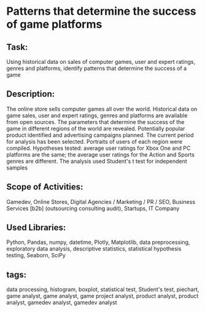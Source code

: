 # Patterns that determine the success of game platforms
## Task:
Using historical data on sales of computer games, user and expert ratings, genres and platforms, identify patterns that determine the success of a game
## Description:
The online store sells computer games all over the world. Historical data on game sales, user and expert ratings, genres and platforms are available from open sources. The parameters that determine the success of the game in different regions of the world are revealed. Potentially popular product identified and advertising campaigns planned. The current period for analysis has been selected. Portraits of users of each region were compiled. Hypotheses tested: average user ratings for Xbox One and PC platforms are the same; the average user ratings for the Action and Sports genres are different. The analysis used Student's t test for independent samples
## Scope of Activities:
Gamedev, Online Stores, Digital Agencies / Marketing / PR / SEO, Business Services [b2b] (outsourcing consulting audit), Startups, IT Company
## Used Libraries:
Python, Pandas, numpy, datetime, Plotly, Matplotlib, data preprocessing, exploratory data analysis, descriptive statistics, statistical hypothesis testing, Seaborn, SciPy
## tags:
data processing, histogram, boxplot, statistical test, Student's test, piechart, game analyst, game analyst, game project analyst, product analyst, product analyst, gamedev analyst, gamedev analyst
